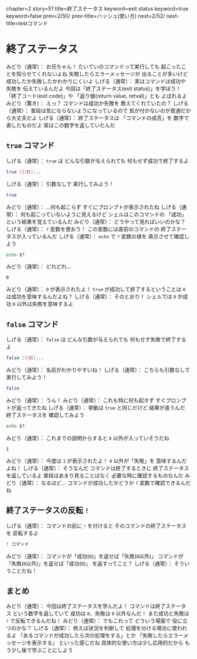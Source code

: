 chapter=2
story=51
title=終了ステータス
keyword=exit status
keyword=true
keyword=false
prev=2/50/
prev-title=ハッシュ(使い方)
next=2/52/
next-title=testコマンド

# 終了ステータス

みどり（通常）：
  お兄ちゃん！
  たいていのコマンドって実行しても
  起こったことを知らせてくれないよね
  失敗したらエラーメッセージが
  出ることが多いけど
  成功したか失敗したかわかりにくいよ
しげる（通常）：
  実はコマンドは成功や失敗を
  伝えているんだよ
  今回は「終了ステータス(exit status)」を学ぼう！
  「終了コード(exit code)」や
  「返り値(return value, retval)」とも
  よばれるよ
みどり（驚き）：
  えっ？
  コマンドは成功か失敗を
  教えてくれていたの？
しげる（通常）：
  普段は気にならないようになっているので
  気が付かないのが普通だから大丈夫だよ
しげる（通常）：
  終了ステータスは
  「コマンドの成否」を
  数字で表したものだよ
  実はこの数字を返していたんだ

## `true` コマンド

しげる（通常）：
  `true` は
  どんな引数が与えられても
  何もせず成功で終了するよ

```bash
true [引数]...
```

しげる（通常）：
  引数なしで
  実行してみよう！

```bash
true
```

みどり（通常）：
  …何も起こらず
  すぐにプロンプトが表示されたね
しげる（通常）：
  何も起こっていないように見えるけど
  シェルはこのコマンドの
  「成功」という結果を覚えているんだ
みどり（通常）：
  どうやって見ればいいのかな？
しげる（通常）：
  `?` 変数を使おう！
  この変数には直前のコマンドの
  終了ステータスが入っているんだ
しげる（通常）：
  `echo` で `?` 変数の値を
  表示させて確認しよう

```bash
echo $?
```

みどり（通常）：
  どれどれ…

```console
0
```

みどり（通常）：
  `0` が表示されたよ！
  `true` が成功して終了するということは
  `0` は成功を意味するんだよね？
しげる（通常）：
  そのとおり！
  シェルでは `0` が成功
  `0` 以外は失敗を意味するよ

## `false` コマンド

しげる（通常）：
  `false` は
  どんな引数が与えられても
  何もせず失敗で終了するよ

```bash
false [引数]...
```

みどり（通常）：
  名前がわかりやすいね！
しげる（通常）：
  こちらも引数なしで
  実行してみよう！

```bash
false
```

みどり（通常）：
  うん！
みどり（通常）：
  これも特に何も起きず
  すぐプロンプトが返ってきたね
しげる（通常）：
  挙動は `true` と同じだけど
  結果が違うんだ
  終了ステータスを
  確認してみよう

```bash
echo $?
```

みどり（通常）：
  これまでの説明からすると
  `0` 以外が入っていそうだね

```console
1
```

みどり（通常）：
  今度は `1` が表示されたよ！
  `0` 以外が「失敗」を
  意味するんだよね！
しげる（通常）：
  そうなんだ
  コマンドは終了するときに
  終了ステータスを返しているよ
  普段はあまり見ることはなく
  必要な時に確認するものなんだ
みどり（通常）：
  なるほど…
  コマンドが成功したかどうか
  `?` 変数で確認できるんだね

## 終了ステータスの反転 `!`

しげる（通常）：
  コマンドの前に `!` を付けると
  そのコマンドの終了ステータスを
  反転するよ

```bash
! コマンド
```

みどり（通常）：
  コマンドが「成功(`0`)」を返せば「失敗(`0`以外)」
  コマンドが「失敗(`0`以外)」を返せば「成功(`0`)」
  を返すってこと？
しげる（通常）：
  そういうことだね！

## まとめ

みどり（通常）：
  今回は終了ステータスを学んだよ！
  コマンドは終了ステータス
  という数字を返していて
  成功は `0`、失敗は `0` 以外なんだ！
  また成功と失敗は `!` で反転できるんだね！
みどり（通常）：
  でもこれって
  どういう場面で
  役に立つのかな？
しげる（通常）：
  例えば状況を判断して
  処理を分ける場合に使われるよ
  「あるコマンドが成功したら次の処理をする」とか
  「失敗したらエラーメッセージを表示する」
  といった感じだね
  具体的な使い方は少し応用的だから
  もう少し後で学ぶことにしよう

